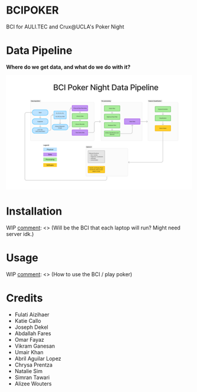 # BCIPOKER

BCI for AULI.TEC and Crux@UCLA's Poker Night

[comment]: <> (Should add project description after more details available)


# Data Pipeline

**Where do we get data, and what do we do with it?**

![Whoops! Should be the data pipeline here](data-pipeline-v1.png)

[comment]: <> (Should add pic of proposed UI later)

# Installation

WIP 
[comment]: <> (Will be the BCI that each laptop will run? Might need server idk.)

# Usage 

WIP
[comment]: <> (How to use the BCI / play poker)

# Credits 

- Fulati Aizihaer
- Katie Callo
- Joseph Dekel
- Abdallah Fares
- Omar Fayaz
- Vikram Ganesan
- Umair Khan
- Abril Aguilar Lopez
- Chrysa Prentza
- Natalie Sim
- Simran Tawari
- Alizee Wouters 